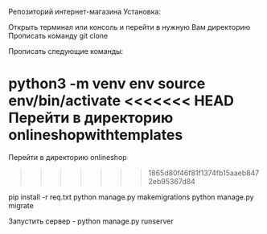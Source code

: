 Репозиторий интернет-магазина
Установка:

Открыть терминал или консоль и перейти в нужную Вам директорию
Прописать команду git clone

Прописать следующие команды:

python3 -m venv env
source env/bin/activate
<<<<<<< HEAD
Перейти в директорию onlineshopwithtemplates
=======
Перейти в директорию onlineshop
>>>>>>> 1865d80f46f81f1374fb15aaeb8472eb95367d84

pip install -r req.txt
python manage.py makemigrations
python manage.py migrate

Запустить сервер - python manage.py runserver

